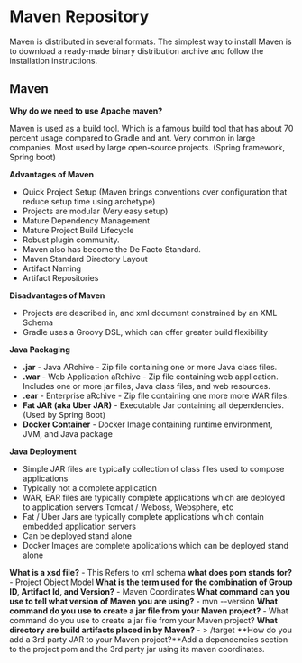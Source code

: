 # Maven Repository 
Maven is distributed in several formats. The simplest way to install Maven is to download a ready-made binary distribution archive and follow the installation instructions.

## Maven 

**Why do we need to use Apache maven?** 

Maven is used as a build tool. Which is a famous build tool that has about 70 percent usage compared to Gradle and ant.  Very common in large companies. Most used by large open-source projects. (Spring framework, Spring boot) 

**Advantages of Maven** 

* Quick Project Setup (Maven brings conventions over configuration that reduce setup time using archetype) 
* Projects are modular (Very easy setup) 
* Mature Dependency Management 
* Mature Project Build Lifecycle 
* Robust plugin community. 
* Maven also has become the De Facto Standard. 
* Maven Standard Directory Layout 
* Artifact Naming 
* Artifact Repositories 

**Disadvantages of Maven** 

* Projects are described in, and xml document constrained by an XML Schema 
* Gradle uses a Groovy DSL, which can offer greater build flexibility 

**Java Packaging**
* **.jar** - Java ARchive - Zip file containing one or more Java class files.
* **.war** - Web Application aRchive - Zip file containing web application. Includes one or more jar files, Java class files, and web resources.
* **.ear** - Enterprise aRchive - Zip file containing one more more WAR files.
* **Fat JAR (aka Uber JAR)** - Executable Jar containing all dependencies. (Used by Spring Boot)
* **Docker Container** - Docker Image containing runtime environment, JVM, and Java package

**Java Deployment**
* Simple JAR files are typically collection of class files used to compose applications
* Typically not a complete application
* WAR, EAR files are typically complete applications which are deployed to application servers Tomcat / Weboss, Websphere, etc
* Fat / Uber Jars are typically complete applications which contain embedded application servers
* Can be deployed stand alone
* Docker Images are complete applications which can be deployed stand alone


**What is a xsd file?** - This Refers to xml schema
**what does pom stands for?** - Project Object Model
**What is the term used for the combination of Group ID, Artifact Id, and Version?** - Maven Coordinates 
**What command can you use to tell what version of Maven you are using?** - mvn --version
**What command do you use to create a jar file from your Maven project?** - What command do you use to create a jar file from your Maven project?
**What directory are build artifacts placed in by Maven?** - > /target
**How do you add a 3rd party JAR to your Maven project?**Add a dependencies section to the project pom and the 3rd party jar using its maven coordinates.
